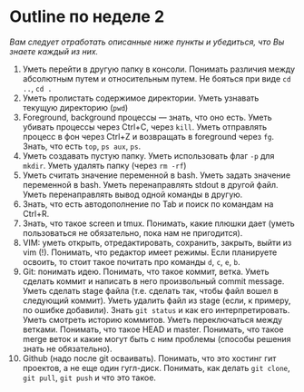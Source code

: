 # Outline по неделе 2
_Вам следует отработать описанные ниже пункты и убедиться, что Вы знаете каждый из них._
1. Уметь перейти в другую папку в консоли.
Понимать различия между абсолютным путем и относительным путем.
Не бояться при виде `cd ..`, `cd .`
2. Уметь пролистать содержимое директории.
Уметь узнавать текущую директорию (`pwd`)
3. Foreground, background процессы — знать, что оно есть.
Уметь убивать процессы через Ctrl+C, через `kill`.
Уметь отправлять процесс в фон через Ctrl+Z и возвращать в foreground через `fg`.
Знать, что есть `top`, `ps aux`, `ps`.
4. Уметь создавать пустую папку.
Уметь использовать флаг `-p` для `mkdir`.
Уметь удалять папку (через `rm -rf`)
5. Уметь считать значение переменной в bash.
Уметь задать значение переменной в bash.
Уметь перенаправлять stdout в другой файл.
Уметь перенаправлять вывод одной команды в другую.
6. Знать, что есть автодополнение по Tab и поиск по командам на Ctrl+R.
7. Знать, что такое screen и tmux.
Понимать, какие плюшки дает (уметь пользоваться не обязательно, пока нам не пригодится).
8. VIM: уметь открыть, отредактировать, сохранить, закрыть, выйти из vim (!).
Понимать, что редактор имеет режимы.
Если планируете освоить, то стоит такое почитать про команды `d`, `c`, `e`, `b`.
9. Git: понимать идею.
Понимать, что такое коммит, ветка.
Уметь сделать коммит и написать в него произвольный commit message.
Уметь сделать stage файла (т.е. сделать так, чтобы файл вошел в следующий коммит).
Уметь удалить файл из stage (если, к примеру, по ошибке добавили).
Знать `git status` и как его интерпретировать.
Уметь смотреть историю коммитов.
Уметь переключаться между ветками.
Понимать, что такое HEAD и master.
Понимать, что такое merge веток и какие могут быть с ним проблемы (способы решения знать не обязательно).
10. Github (надо после git осваивать).
Понимать, что это хостинг гит проектов, а не еще один гугл-диск.
Понимать, как делать `git clone`, `git pull`, `git push` и что это такое.

